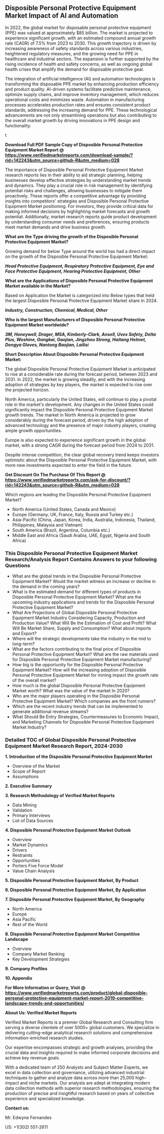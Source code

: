 <h2>Disposible Personal Protective Equipment Market Impact of AI and Automation</h2><p>In 2022, the global market for disposable personal protective equipment (PPE) was valued at approximately $85 billion. The market is projected to experience significant growth, with an estimated compound annual growth rate (CAGR) of 7.5% from 2023 to 2030. This growth trajectory is driven by increasing awareness of safety standards across various industries, heightened regulatory measures, and the growing need for PPE in healthcare and industrial sectors. The expansion is further supported by the rising incidence of health and safety concerns, as well as ongoing global health crises that amplify the demand for disposable protective gear.</p><p>The integration of artificial intelligence (AI) and automation technologies is transforming the disposable PPE market by enhancing production efficiency and product quality. AI-driven systems facilitate predictive maintenance, optimize supply chains, and improve inventory management, which reduces operational costs and minimizes waste. Automation in manufacturing processes accelerates production rates and ensures consistent product standards, addressing the increasing demand for PPE. These technological advancements are not only streamlining operations but also contributing to the overall market growth by driving innovations in PPE design and functionality.</p>t</p><p id="" class=""><strong>Download Full PDF Sample Copy of Disposible Personal Protective Equipment Market Report @ <a href="https://www.verifiedmarketreports.com/download-sample/?rid=142243&utm_source=github-R&utm_medium=028" target="_blank">https://www.verifiedmarketreports.com/download-sample/?rid=142243&utm_source=github-R&utm_medium=028</a></strong></p><p>The importance of&nbsp;Disposible Personal Protective Equipment Market research reports lies in their ability to aid strategic planning, helping businesses develop effective strategies by understanding market trends and dynamics. They play a crucial role in risk management by identifying potential risks and challenges, allowing businesses to mitigate them proactively. These reports offer a competitive advantage by providing insights into competitors' strategies and Disposible Personal Protective Equipment Market positioning. For investors, they provide critical data for making informed decisions by highlighting market forecasts and growth potential. Additionally, market research reports guide product development by understanding consumer needs and preferences, ensuring products meet market demands and drive business growth.</p><p><strong>What are the&nbsp;Type driving the growth of the Disposible Personal Protective Equipment Market?</strong></p><p id="" class="">Growing demand for below Type around the world has had a direct impact on the growth of the Disposible Personal Protective Equipment Market:</p><em><strong>Head Protective Equipment, Respiratory Protective Equipment, Eye and Face Protective Equipment, Hearing Protective Equipment, Other</strong></em></p><strong>What are the&nbsp;Applications&nbsp;of Disposible Personal Protective Equipment Market available in the Market?</strong></p><p id="" class="">Based on Application the Market is categorized into Below types that held the largest Disposible Personal Protective Equipment Market share In 2024.</p><em><strong>Industry, Construction, Chemical, Medical, Other</strong></em></p><strong>Who is the largest Manufacturers of Disposible Personal Protective Equipment Market worldwide?</strong></p><p><em><strong>3M, Honeywell, Drager, MSA, Kimberly-Clark, Ansell, Uvex Safety, Delta Plus, Woshine, Gangkai, Gaojian, Jingzhou Strong, Haitang Helmet, Dongya Gloves, Nantong Baojian, Lailisi</strong></em></p><p id="" class=""><strong>Short Description About Disposible Personal Protective Equipment Market:</strong></p><p>The global Disposible Personal Protective Equipment Market is anticipated to rise at a considerable rate during the forecast period, between 2023 and 2031. In 2022, the market is growing steadily, and with the increasing adoption of strategies by key players, the market is expected to rise over the projected horizon.</p><p>North America, particularly the United States, will continue to play a pivotal role in the market's development. Any changes in the United States could significantly impact the Disposible Personal Protective Equipment Market growth trends. The market in North America is projected to grow considerably during the forecast period, driven by the high adoption of advanced technology and the presence of major industry players, creating ample growth opportunities.</p><p>Europe is also expected to experience significant growth in the global market, with a strong CAGR during the forecast period from 2024 to 2031.</p><p>Despite intense competition, the clear global recovery trend keeps investors optimistic about the Disposible Personal Protective Equipment Market, with more new investments expected to enter the field in the future.</p><p id="" class=""><strong>Get Discount On The Purchase Of This Report @ <a href="https://www.verifiedmarketreports.com/ask-for-discount/?rid=142243&utm_source=github-R&utm_medium=028" target="_blank">https://www.verifiedmarketreports.com/ask-for-discount/?rid=142243&utm_source=github-R&utm_medium=028</a></strong></p>Which regions are leading the Disposible Personal Protective Equipment Market?</p><ul><li>North America (United States, Canada and Mexico)</li><li>Europe (Germany, UK, France, Italy, Russia and Turkey etc.)</li><li>Asia-Pacific (China, Japan, Korea, India, Australia, Indonesia, Thailand, Philippines, Malaysia and Vietnam)</li><li>South America (Brazil, Argentina, Columbia etc.)</li><li>Middle East and Africa (Saudi Arabia, UAE, Egypt, Nigeria and South Africa)</li></ul><h3 id="" class="">This Disposible Personal Protective Equipment Market Research/Analysis Report Contains Answers to your following Questions</h3><ul><li>What are the global trends in the Disposible Personal Protective Equipment Market? Would the market witness an increase or decline in the demand in the coming years?</li><li>What is the estimated demand for different types of products in Disposible Personal Protective Equipment Market? What are the upcoming industry applications and trends for the Disposible Personal Protective Equipment Market?</li><li>What Are Projections of Global Disposible Personal Protective Equipment Market Industry Considering Capacity, Production and Production Value? What Will Be the Estimation of Cost and Profit? What Will Be Market Share, Supply and Consumption? What about imports and Export?</li><li>Where will the strategic developments take the industry in the mid to long-term?</li><li>What are the factors contributing to the final price of Disposible Personal Protective Equipment Market? What are the raw materials used for Disposible Personal Protective Equipment Market manufacturing?</li><li>How big is the opportunity for the Disposible Personal Protective Equipment Market? How will the increasing adoption of Disposible Personal Protective Equipment Market for mining impact the growth rate of the overall market?</li><li>How much is the global Disposible Personal Protective Equipment Market worth? What was the value of the market In 2020?</li><li>Who are the major players operating in the Disposible Personal Protective Equipment Market? Which companies are the front runners?</li><li>Which are the recent industry trends that can be implemented to generate additional revenue streams?</li><li>What Should Be Entry Strategies, Countermeasures to Economic Impact, and Marketing Channels for Disposible Personal Protective Equipment Market Industry?</li></ul><h3 id="" class="">Detailed TOC of Global Disposible Personal Protective Equipment Market Research Report, 2024-2030</h3><p id="" class=""><strong>1. Introduction of the Disposible Personal Protective Equipment Market</strong></p><ul><li>Overview of the Market</li><li>Scope of Report</li><li>Assumptions</li></ul><p id="" class=""><strong>2. Executive Summary</strong></p><p id="" class=""><strong>3. Research Methodology of Verified Market Reports</strong></p><ul><li>Data Mining</li><li>Validation</li><li>Primary Interviews</li><li>List of Data Sources</li></ul><p id="" class=""><strong>4. Disposible Personal Protective Equipment Market Outlook</strong></p><ul><li>Overview</li><li>Market Dynamics</li><li>Drivers</li><li>Restraints</li><li>Opportunities</li><li>Porters Five Force Model</li><li>Value Chain Analysis</li></ul><p id="" class=""><strong>5. Disposible Personal Protective Equipment Market, By Product</strong></p><p id="" class=""><strong>6. Disposible Personal Protective Equipment Market, By Application</strong></p><p id="" class=""><strong>7. Disposible Personal Protective Equipment Market, By Geography</strong></p><ul><li>North America</li><li>Europe</li><li>Asia Pacific</li><li>Rest of the World</li></ul><p id="" class=""><strong>8. Disposible Personal Protective Equipment Market Competitive Landscape</strong></p><ul><li>Overview</li><li>Company Market Ranking</li><li>Key Development Strategies</li></ul><p id="" class=""><strong>9. Company Profiles</strong></p><p id="" class=""><strong>10. Appendix</strong></p><p id="" class=""><strong>For More Information or Query, Visit @ <a href="https://www.verifiedmarketreports.com/product/global-disposible-personal-protective-equipment-market-report-2019-competitive-landscape-trends-and-opportunities/" target="_blank">https://www.verifiedmarketreports.com/product/global-disposible-personal-protective-equipment-market-report-2019-competitive-landscape-trends-and-opportunities/</a></strong></p><p id="" class=""><strong>About Us: Verified Market Reports</strong></p><p id="" class="">Verified Market Reports is a premier Global Research and Consulting firm serving a diverse clientele of over 5000+ global customers. We specialize in delivering cutting-edge analytical research solutions and comprehensive information-enriched research studies.</p><p id="" class="">Our expertise encompasses strategic and growth analyses, providing the crucial data and insights required to make informed corporate decisions and achieve key revenue goals.</p><p id="" class="">With a dedicated team of 250 Analysts and Subject Matter Experts, we excel in data collection and governance, utilizing advanced industrial techniques to gather and analyze data across more than 25,000 high-impact and niche markets. Our analysts are adept at integrating modern data collection methods with superior research methodologies, ensuring the production of precise and insightful research based on years of collective experience and specialized knowledge.</p><p id="" class=""><strong>Contact us:</strong></p><p id="" class="">Mr. Edwyne Fernandes</p><p id="" class="">US: +1(302) 551-2611</p>